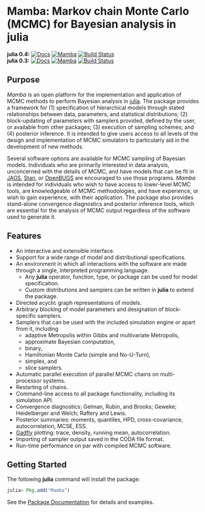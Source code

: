 # Mamba: Markov chain Monte Carlo (MCMC) for Bayesian analysis in julia

**julia 0.4:** [![Docs](https://readthedocs.org/projects/mambajl/badge/?version=release-0.7)](http://mambajl.readthedocs.org/en/release-0.7/)
[![Mamba](http://pkg.julialang.org/badges/Mamba_0.4.svg)](http://pkg.julialang.org/?pkg=Mamba&ver=0.4)
[![Build Status](https://travis-ci.org/brian-j-smith/Mamba.jl.svg?branch=release-0.7)](https://travis-ci.org/brian-j-smith/Mamba.jl)  
**julia 0.3:** [![Docs](https://readthedocs.org/projects/mambajl/badge/?version=release-0.4)](http://mambajl.readthedocs.org/en/release-0.4/)
[![Mamba](http://pkg.julialang.org/badges/Mamba_0.3.svg)](http://pkg.julialang.org/?pkg=Mamba&ver=0.3)
[![Build Status](https://travis-ci.org/brian-j-smith/Mamba.jl.svg?branch=release-0.4)](https://travis-ci.org/brian-j-smith/Mamba.jl)

## Purpose

*Mamba* is an open platform for the implementation and application of MCMC methods to perform Bayesian analysis in [julia](http://julialang.org/).  The package provides a framework for (1) specification of hierarchical models through stated relationships between data, parameters, and statistical distributions; (2) block-updating of parameters with samplers provided, defined by the user, or available from other packages; (3) execution of sampling schemes; and (4) posterior inference.  It is intended to give users access to all levels of the design and implementation of MCMC simulators to particularly aid in the development of new methods.

Several software options are available for MCMC sampling of Bayesian models.  Individuals who are primarily interested in data analysis, unconcerned with the details of MCMC, and have models that can be fit in [JAGS](http://mcmc-jags.sourceforge.net/), [Stan](http://mc-stan.org/), or [OpenBUGS](http://www.openbugs.net/) are encouraged to use those programs.  *Mamba* is intended for individuals who wish to have access to lower-level MCMC tools, are knowledgeable of MCMC methodologies, and have experience, or wish to gain experience, with their application.  The package also provides stand-alone convergence diagnostics and posterior inference tools, which are essential for the analysis of MCMC output regardless of the software used to generate it. 

## Features

* An interactive and extensible interface.
* Support for a wide range of model and distributional specifications.
* An environment in which all interactions with the software are made through a single, interpreted programming language.
    * Any **julia** operator, function, type, or package can be used for model specification.
    * Custom distributions and samplers can be written in **julia** to extend the package.
* Directed acyclic graph representations of models.
* Arbitrary blocking of model parameters and designation of block-specific samplers.
* Samplers that can be used with the included simulation engine or apart from it, including
    * adaptive Metropolis within Gibbs and multivariate Metropolis,
    * approximate Bayesian computation,
    * binary,
    * Hamiltonian Monte Carlo (simple and No-U-Turn),
    * simplex, and
    * slice samplers.
* Automatic parallel execution of parallel MCMC chains on multi-processor systems.
* Restarting of chains.
* Command-line access to all package functionality, including its simulation API.
* Convergence diagnostics: Gelman, Rubin, and Brooks; Geweke; Heidelberger and Welch; Raftery and Lewis.
* Posterior summaries: moments, quantiles, HPD, cross-covariance, autocorrelation, MCSE, ESS.
* [Gadfly](https://github.com/dcjones/Gadfly.jl) plotting: trace, density, running mean, autocorrelation.
* Importing of sampler output saved in the CODA file format.
* Run-time performance on par with compiled MCMC software.

## Getting Started

The following **julia** command will install the package:

```julia
julia> Pkg.add("Mamba")
```

See the [Package Documentation](http://mambajl.readthedocs.org) for details and examples.
